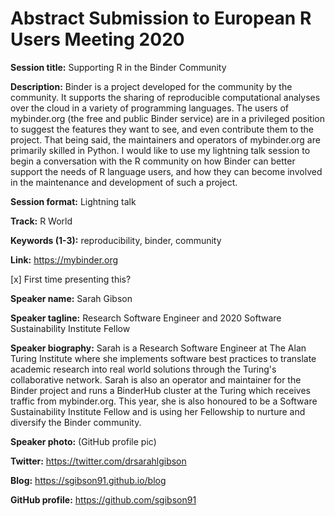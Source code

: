 # Abstract Submission to European R Users Meeting 2020

**Session title:** Supporting R in the Binder Community

**Description:** Binder is a project developed for the community by the community.
It supports the sharing of reproducible computational analyses over the cloud in a variety of programming languages.
The users of mybinder.org (the free and public Binder service) are in a privileged position to suggest the features they want to see, and even contribute them to the project.
That being said, the maintainers and operators of mybinder.org are primarily skilled in Python.
I would like to use my lightning talk session to begin a conversation with the R community on how Binder can better support the needs of R language users, and how they can become involved in the maintenance and development of such a project.

**Session format:** Lightning talk

**Track:** R World

**Keywords (1-3):** reproducibility, binder, community

**Link:** <https://mybinder.org>

[x] First time presenting this?

**Speaker name:** Sarah Gibson

**Speaker tagline:** Research Software Engineer and 2020 Software Sustainability Institute Fellow

**Speaker biography:** Sarah is a Research Software Engineer at The Alan Turing Institute where she implements software best practices to translate academic research into real world solutions through the Turing's collaborative network.
Sarah is also an operator and maintainer for the Binder project and runs a BinderHub cluster at the Turing which receives traffic from mybinder.org.
This year, she is also honoured to be a Software Sustainability Institute Fellow and is using her Fellowship to nurture and diversify the Binder community.

**Speaker photo:** (GitHub profile pic)

**Twitter:** <https://twitter.com/drsarahlgibson>

**Blog:** <https://sgibson91.github.io/blog>

**GitHub profile:** <https://github.com/sgibson91>
